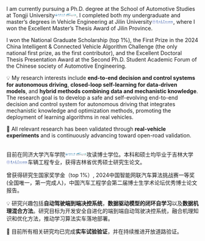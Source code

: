 
I am currently pursuing a Ph.D. degree at the School of Automotive Studies at Tongji University<img src='./images/tongji_logo.png' style="width: 4em;">.
I completed both my undergraduate and master’s degrees in Vehicle Engineering at Jilin University<img src='./images/jilin_logo.png' style="width: 4em;">, where I won the Excellent Master’s Thesis Award of Jilin Province.

I won the National Graduate Scholarship (top 1%), the First Prize in the 2024 China Intelligent & Connected Vehicle Algorithm Challenge (the only national first prize, as the first contributor), and the Excellent Doctoral Thesis Presentation Award at the Second Ph.D. Student Academic Forum of the Chinese society of Automotive Engineering.

💡 My research interests include **end-to-end decision and control systems for autonomous driving**, **closed-loop self-learning for data-driven models**, and **hybrid methods combining data and mechanistic knowledge**. The research goal is to develop a safe and self-evolving end-to-end decision and control system for autonomous driving that integrates mechanistic knowledge and optimization methods, promoting the deployment of learning algorithms in real vehicles.

🚀 All relevant research has been validated through **real-vehicle experiments** and is continuously advancing toward open-road validation.

<br/>
目前在同济大学汽车学院<img src='./images/tongji_logo.png' style="width: 4em;">攻读博士学位。本科和硕士均毕业于吉林大学<img src='./images/jilin_logo.png' style="width: 4em;">车辆工程专业，获得吉林省优秀硕士研究生论文。

曾获得研究生国家奖学金（top 1%）, 2024中国智能网联汽车算法挑战赛一等奖(全国唯一，第一完成人)，中国汽车工程学会第二届博士生学术论坛优秀博士论文报告。

💡 研究兴趣包括**自动驾驶端到端决控系统**，**数据驱动模型的闭环自学习**以及**数据机理混合方法**。研究目标为开发安全自进化的端到端自动驾驶决控系统，融合机理知识和优化方法，推动学习算法实车落地部署。 

🚀 目前所有相关研究均已完成**实车试验验证**，并在持续推进开放道路验证。